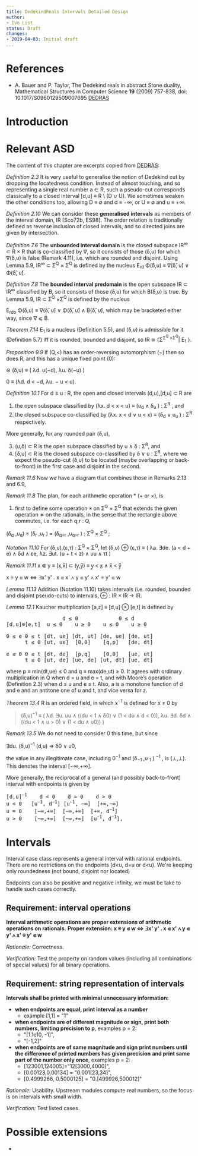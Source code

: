 ```yaml
---
title: DedekindReals Intervals Detailed Design
author:
- Ivo List
status: Draft
changes:
- 2019-04-03: Initial draft
...
```


# References

-  A. Bauer and P. Taylor, The Dedekind reals in abstract Stone duality,
  Mathematical Structures in Computer Science **19** (2009) 757-838, doi: 10.1017/S0960129509007695 [DEDRAS]

[DEDRAS]: http://paultaylor.eu/ASD/dedras/


# Introduction

# Relevant ASD

The content of this chapter are excerpts copied from [DEDRAS]:

*Definition 2.3* It is very useful to generalise the notion of Dedekind cut by dropping the locatedness condition.
Instead of almost touching, and so representing a single real number a ∈ R, such
a pseudo-cut corresponds classically to a closed interval [d,u] ≡ R \ (D ∪ U). We sometimes
weaken the other conditions too, allowing D ≡ ∅ and d ≡ −∞, or U ≡ ∅ and u ≡ +∞.

*Definition 2.10* We can consider these **generalised intervals** as members of the interval domain, IR [Sco72b, ES98].
The order relation is traditionally defined as reverse inclusion of closed intervals,
and so directed joins are given by intersection.

*Definition 7.6* The **unbounded interval domain** is the closed subspace IR<sup>∞</sup> ⊂ R × R that is
co-classified by ∇, so it consists of those (δ,υ) for which ∇(δ,υ) is false (Remark 4.11), i.e. which
are rounded and disjoint. Using Lemma 5.9, IR<sup>∞</sup> ⊂ Σ<sup>Q</sup> × Σ<sup>Q</sup> is defined by the nucleus
E<sub>rd</sub> Φ(δ,υ) ≡ ∇(δ&#770;, υ&#780;) ∨ Φ(δ&#770;, υ&#780;).

*Definition 7.8* The **bounded interval predomain** is the open subspace IR ⊂ IR<sup>∞</sup> classified by
B, so it consists of those (δ,υ) for which B(δ,υ) is true. By Lemma 5.9, IR ⊂ Σ<sup>Q</sup> ×Σ<sup>Q</sup> is defined
by the nucleus

E<sub>rdb</sub> Φ(δ,υ) ≡ ∇(δ&#770;, υ&#780;) ∨ Φ(δ&#770;, υ&#780;) ∧ B(δ&#770;, υ&#780;),
which may be bracketed either way, since ∇ ⩽ B.

*Theorem 7.14* E<sub>1</sub> is a nucleus (Definition 5.5), and (δ,υ) is admissible for it (Definition 5.7) iff
it is rounded, bounded and disjoint, so IR ≅    {Σ<sup>Σ<sup>Q</sup> ×Σ<sup>Q</sup></sup>| E<sub>1</sub> }.


*Proposition 9.9* If (Q,<) has an order-reversing automorphism (−) then so does R, and this
has a unique fixed point (0):

⊝ (δ,υ) ≡ ( λd. υ(−d), λu. δ(−u) )

0 ≡ (λd. d < −d, λu. − u < u).


*Definition 10.1* For d ≤ u : R, the open and closed intervals (d,u),[d,u] ⊂ R are

  1. the open subspace classified by (λx. d < x < u) ≡ (υ<sub>d</sub> ∧ δ<sub>u</sub> ) : Σ<sup>R</sup> , and
  2. the closed subspace co-classified by (λx. x < d ∨ u < x) ≡ (δ<sub>d</sub> ∨ υ<sub>u</sub> ) : Σ<sup>R</sup> respectively.

  More generally, for any rounded pair (δ,υ),

  3. (υ,δ) ⊂ R is the open subspace classified by υ ∧ δ : Σ<sup>R</sup>, and
  4. [δ,υ] ⊂ R is the closed subspace co-classified by δ ∨ υ : Σ<sup>R</sup>,
where we expect the pseudo-cut (δ,υ) to be located (maybe overlapping or back-to-front) in the
first case and disjoint in the second.

*Remark 11.6* Now we have a diagram that combines those in Remarks 2.13 and 6.9,

*Remark 11.8* The plan, for each arithmetic operation * (+ or ×), is

  1. first to define some operation ⍟ on Σ<sup>Q</sup> × Σ<sup>Q</sup> that extends the given operation ∗ on the
   rationals, in the sense that the rectangle above commutes, i.e. for each q,r : Q,
   
   (δ<sub>q</sub> ,υ<sub>q</sub>) ⍟ (δ<sub>r</sub> ,υ<sub>r</sub> ) = (δ<sub>q⍟r</sub> ,υ<sub>q⍟r</sub> ) : Σ<sup>Q</sup> × Σ<sup>Q</sup> ;

*Notation 11.10* For (δ,υ),(ε,τ) : Σ<sup>Q</sup> × Σ<sup>Q</sup>, let
(δ,υ) ⊕ (ε,τ) ≡ ( λa. ∃de. (a < d + e) ∧ δd ∧ εe, λz. ∃ut. (u + t < z) ∧ υu ∧ τt )

*Remark 11.11*
x ⋐ y ≡ [x&#818;,x&#773;] ⊂ (y&#818;,y&#773;) ≡ y&#818; < x&#818; ∧  x&#773;  < y&#773;

x ⍟ y ⋐  w ⇔  ∃x' y' . x ⋐ x' ∧ y ⋐ y' ∧ x' ⍟  y' ⋐  w

*Lemma 11.13* Addition (Notation 11.10) takes intervals (i.e. rounded, bounded and disjoint
pseudo-cuts) to intervals, ⊕ : IR × IR → IR.

*Lemma 12.1* Kaucher multiplication [a,z] ≡ [d,u] ⊗ [e,t] is defined by

<pre>
                  d ≤ 0             0 ≤ d  
[d,u]⊗[e,t]  u ≤ 0    u ≥ 0    u ≤ 0    u ≥ 0  
        
0 ≤ e 0 ≤ t [dt, ue] [dt, ut] [de, ue] [de, ut] 
      t ≤ 0 [ut, ue]  [0,0]    [q,p]   [de, dt]  
        
e ≤ 0 0 ≤ t [dt, de]  [p,q]    [0,0]   [ue, ut] 
      t ≤ 0 [ut, de] [ue, de] [ut, dt] [ue, dt]
</pre>

where p ≡ min(dt,ue) ≤ 0 and q ≡ max(de,ut) ≥ 0. It agrees with ordinary multiplication in Q
when d = u and e = t, and with Moore’s operation (Definition 2.3) when d ≤ u and e ≤ t. Also,
a is a monotone function of d and e and an antitone one of u and t, and vice versa for z. 

*Theorem 13.4* R is an ordered field, in which x<sup>−1</sup> is defined for x ≠ 0 by

>  (δ,υ)<sup>−1</sup> ≡
>    ( λd. ∃u. υu ∧ ((du < 1 ∧ δ0) ∨ (1 < du ∧ d < 0)),
>      λu. ∃d. δd ∧ ((du < 1 ∧ u > 0) ∨ (1 < du ∧ υ0)) ) 


*Remark 13.5* We do not need to consider 0 this time, but since

   ∃du. (δ,υ)<sup>−1</sup> (d,u) ⇒ δ0 ∨ υ0,

the value in any illegitimate case, including 0<sup>−1</sup> and (δ<sub>−1</sub> ,υ <sub>1</sub> ) <sup>−1</sup> , is (⊥,⊥).
This denotes the interval [−∞,+∞].

More generally, the reciprocal of a general (and possibly back-to-front) interval with endpoints
is given by

<pre>
[d,u]<sup>−1</sup>    d < 0    d = 0    d > 0
u < 0   [u<sup>−1</sup>, d<sup>−1</sup>] [u<sup>−1</sup>, −∞]  [+∞,−∞]
u = 0    [−∞,+∞]  [−∞,+∞]  [+∞, d<sup>−1</sup>]
u > 0    [−∞,+∞]  [−∞,+∞]  [u<sup>−1</sup>, d<sup>−1</sup>],
</pre>

# Intervals

Interval case class represents a general interval with rational endpoints. There are no restrictions on the endpoints
 (d<u, d=u or d<u). We're keeping only roundedness (not bound, disjoint nor located)

Endpoints can also be positive and negative infinity, we must be take to handle such cases correctly.
 
 
## Requirement: interval operations

**Interval arithmetic operations are proper extensions of arithmetic operations on rationals.**
**Proper extension: x ⍟ y ⋐  w ⇔  ∃x' y' . x ⋐ x' ∧ y ⋐ y' ∧ x' ⍟  y' ⋐  w**
  
*Rationale:* Correctness.  

*Verification:* Test the property on random values (including all combinations of special values) 
for all binary operations.


## Requirement: string representation of intervals

**Intervals shall be printed with minimal unnecessary information:**

  - **when endpoints are equal, print interval as a number**
    - example [1,1] = "1"
  - **when endpoints are of different magnitude or sign, print both numbers, limiting precision to p**, 
     examples p = 2:
       - "[1.1e10, -1]",
       - "[-1,2]"
  - **when endpoints are of same magnitude and sign**
    **print numbers until the difference of printed numbers has given precision**
    **and print same part of the number only once**, examples p = 2: 
      - [123001,124005]="12[3000,4000]",
      - [0.00123,0.00134] = "0.001[23,34]",
      - [0.4999266, 0.5000125] = "0.[499926,500012]"  
     

*Rationale:* Usability. Upstream modules compute real numbers, so the focus is on intervals with small width.

*Verification:* Test listed cases.

# Possible extensions

  -  
